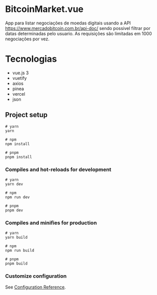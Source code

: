 # BitcoinMarket.vue

App para listar negociações de moedas digitais usando a API https://www.mercadobitcoin.com.br/api-doc/ sendo possivel filtrar por datas determinadas pelo usuario.
As requisições são limitadas em 1000 negociações por vez.

# Tecnologias

- vue.js 3
- vuetify
- axios
- pinea
- vercel
- json

## Project setup

```
# yarn
yarn

# npm
npm install

# pnpm
pnpm install
```

### Compiles and hot-reloads for development

```
# yarn
yarn dev

# npm
npm run dev

# pnpm
pnpm dev
```

### Compiles and minifies for production

```
# yarn
yarn build

# npm
npm run build

# pnpm
pnpm build
```

### Customize configuration

See [Configuration Reference](https://vitejs.dev/config/).
